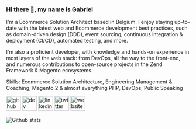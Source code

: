 ### Hi there 👋, my name is Gabriel
I'm a Ecommerce Solution Architect based in Belgium. I enjoy staying up-to-date with the latest web and Ecommerce development best practices, such as domain-driven design (DDD), event sourcing, continuous integration & deployment (CI/CD), automated testing, and more. 

I'm also a proficient developer, with knowledge and hands-on experience in most layers of the web stack: from DevOps, all the way to the front-end, and numerous contributions to open-source projects in the Zend Framework & Magento ecosystems.

Skills: Ecommerce Solution Architecture, Engineering Management & Coaching, Magento 2 & almost everything PHP, DevOps, Public Speaking



[<img src='https://cdn.jsdelivr.net/npm/simple-icons@3.0.1/icons/github.svg' alt='github' height='40'>](https://github.com/gsomoza)  [<img src='https://cdn.jsdelivr.net/npm/simple-icons@3.0.1/icons/dev-dot-to.svg' alt='dev' height='40'>](https://dev.to/somoza)  [<img src='https://cdn.jsdelivr.net/npm/simple-icons@3.0.1/icons/linkedin.svg' alt='linkedin' height='40'>](https://www.linkedin.com/in/gabriel.somoza/)  [<img src='https://cdn.jsdelivr.net/npm/simple-icons@3.0.1/icons/twitter.svg' alt='twitter' height='40'>](https://twitter.com/gabriel_somoza)  [<img src='https://cdn.jsdelivr.net/npm/simple-icons@3.0.1/icons/icloud.svg' alt='website' height='40'>](https://somoza.be)  

![Github stats](https://github-readme-stats.vercel.app/api?username=gsomoza&show_icons=true)
